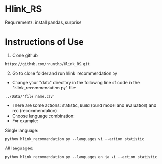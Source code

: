 # Hlink_RS
Requirements:
install pandas, surprise

# Instructions of Use
1. Clone github
```
https://github.com/nhunthp/Hlink_RS.git

```
2. Go to clone folder and run hlink_recommendation.py
- Change your "data" directory in the following line of code in the "hlink_recommendation.py" file:
```
../Data/'file name.csv'
```
- There are some actions: statistic, build (build model and evaluation) and rec (recommendation)
- Choose language combination:
- For example:

Single language:
```
python hlink_recommendation.py --languages vi --action statistic 
```
All languages:
```
python hlink_recommendation.py --languages en ja vi --action statistic 
```


